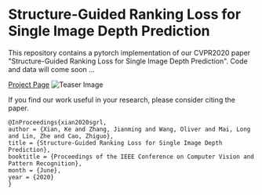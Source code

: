 # Structure-Guided Ranking Loss for Single Image Depth Prediction
This repository contains a pytorch implementation of our CVPR2020 paper "Structure-Guided Ranking Loss for Single Image Depth Prediction". Code and data will come soon ...

[Project Page](https://KexianHust.github.io/Structure-Guided-Ranking-Loss/)
![Teaser Image](https://KexianHust.github.io/Structure-Guided-Ranking-Loss/teaser.png)

If you find our work useful in your research, please consider citing the paper.

```
@InProceedings{xian2020sgrl,
author = {Xian, Ke and Zhang, Jianming and Wang, Oliver and Mai, Long and Lin, Zhe and Cao, Zhiguo},
title = {Structure-Guided Ranking Loss for Single Image Depth Prediction},
booktitle = {Proceedings of the IEEE Conference on Computer Vision and Pattern Recognition},
month = {June},
year = {2020}
}
```
